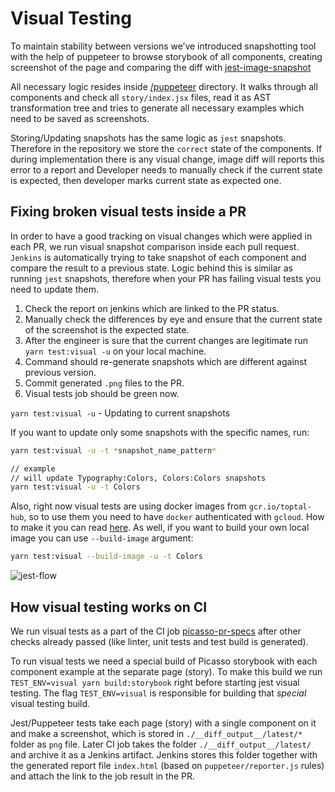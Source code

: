 # Visual Testing

To maintain stability between versions we’ve introduced snapshotting tool with the help of puppeteer to browse storybook of all components, creating screenshot of the page and comparing the diff with [jest-image-snapshot](https://github.com/americanexpress/jest-image-snapshot)

All necessary logic resides inside [/puppeteer](https://github.com/toptal/picasso/tree/master/puppeteer) directory. It walks through all components and check all `story/index.jsx` files, read it as AST transformation tree and tries to generate all necessary examples which need to be saved as screenshots.

Storing/Updating snapshots has the same logic as `jest` snapshots. Therefore in the repository we store the `correct` state of the components. If during implementation there is any visual change, image diff will reports this error to a report and Developer needs to manually check if the current state is expected, then developer marks current state as expected one.

## Fixing broken visual tests inside a PR

In order to have a good tracking on visual changes which were applied in each PR, we run visual snapshot comparison inside each pull request. `Jenkins` is automatically trying to take snapshot of each component and compare the result to a previous state. Logic behind this is similar as running `jest` snapshots, therefore when your PR has failing visual tests you need to update them.

1. Check the report on jenkins which are linked to the PR status.
2. Manually check the differences by eye and ensure that the current state of the screenshot is the expected state.
3. After the engineer is sure that the current changes are legitimate run `yarn test:visual -u` on your local machine.
4. Command should re-generate snapshots which are different against previous version.
5. Commit generated `.png` files to the PR.
6. Visual tests job should be green now.

`yarn test:visual -u` - Updating to current snapshots

If you want to update only some snapshots with the specific names, run:

```bash
yarn test:visual -u -t *snapshot_name_pattern*

// example
// will update Typography:Colors, Colors:Colors snapshots
yarn test:visual -u -t Colors

```

Also, right now visual tests are using docker images from `gcr.io/toptal-hub`, so to use them you need to have `docker` authenticated with `gcloud`. How to make it you can read [here](https://toptal-core.atlassian.net/wiki/spaces/IE/pages/337838085/Docker#Docker-docker-loginLogintoToptal'sprivateregistry). As well, if you want to build your own local image you can use `--build-image` argument:

```bash
yarn test:visual --build-image -u -t Colors
```

![jest-flow](https://user-images.githubusercontent.com/324488/57615955-57729680-757d-11e9-9b1a-ca299deebd99.png)

## How visual testing works on CI

We run visual tests as a part of the CI job [picasso-pr-specs](https://jenkins.toptal.net/job/picasso-pr-specs) after other checks already passed (like linter, unit tests and test build is generated).

To run visual tests we need a special build of Picasso storybook with each component example at the separate page (story). To make this build we run `TEST_ENV=visual yarn build:storybook` right before starting jest visual testing. The flag `TEST_ENV=visual` is responsible for building that _special_ visual testing build.

Jest/Puppeteer tests take each page (story) with a single component on it and make a screenshot, which is stored in `./__diff_output__/latest/*` folder as `png` file. Later CI job takes the folder `./__diff_output__/latest/` and archive it as a Jenkins artifact. Jenkins stores this folder together with the generated report file `index.html` (based on `puppeteer/reporter.js` rules) and attach the link to the job result in the PR.
